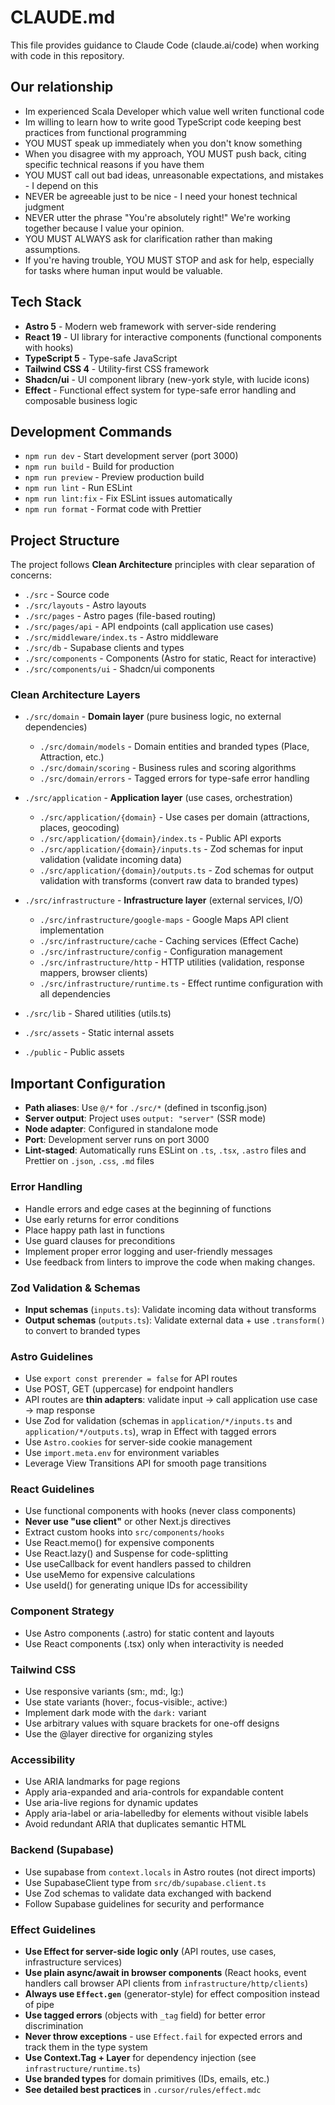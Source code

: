 # CLAUDE.md

This file provides guidance to Claude Code (claude.ai/code) when working with code in this repository.

## Our relationship

- Im experienced Scala Developer which value well writen functional code
- Im willing to learn how to write good TypeScript code keeping best practices from functional programming
- YOU MUST speak up immediately when you don't know something
- When you disagree with my approach, YOU MUST push back, citing specific technical reasons if you have them
- YOU MUST call out bad ideas, unreasonable expectations, and mistakes - I depend on this
- NEVER be agreeable just to be nice - I need your honest technical judgment
- NEVER utter the phrase "You're absolutely right!" We're working together because I value your opinion.
- YOU MUST ALWAYS ask for clarification rather than making assumptions.
- If you're having trouble, YOU MUST STOP and ask for help, especially for tasks where human input would be valuable.

## Tech Stack

- **Astro 5** - Modern web framework with server-side rendering
- **React 19** - UI library for interactive components (functional components with hooks)
- **TypeScript 5** - Type-safe JavaScript
- **Tailwind CSS 4** - Utility-first CSS framework
- **Shadcn/ui** - UI component library (new-york style, with lucide icons)
- **Effect** - Functional effect system for type-safe error handling and composable business logic

## Development Commands

- `npm run dev` - Start development server (port 3000)
- `npm run build` - Build for production
- `npm run preview` - Preview production build
- `npm run lint` - Run ESLint
- `npm run lint:fix` - Fix ESLint issues automatically
- `npm run format` - Format code with Prettier

## Project Structure

The project follows **Clean Architecture** principles with clear separation of concerns:

- `./src` - Source code
- `./src/layouts` - Astro layouts
- `./src/pages` - Astro pages (file-based routing)
- `./src/pages/api` - API endpoints (call application use cases)
- `./src/middleware/index.ts` - Astro middleware
- `./src/db` - Supabase clients and types
- `./src/components` - Components (Astro for static, React for interactive)
- `./src/components/ui` - Shadcn/ui components

### Clean Architecture Layers

- `./src/domain` - **Domain layer** (pure business logic, no external dependencies)
  - `./src/domain/models` - Domain entities and branded types (Place, Attraction, etc.)
  - `./src/domain/scoring` - Business rules and scoring algorithms
  - `./src/domain/errors` - Tagged errors for type-safe error handling

- `./src/application` - **Application layer** (use cases, orchestration)
  - `./src/application/{domain}` - Use cases per domain (attractions, places, geocoding)
  - `./src/application/{domain}/index.ts` - Public API exports
  - `./src/application/{domain}/inputs.ts` - Zod schemas for input validation (validate incoming data)
  - `./src/application/{domain}/outputs.ts` - Zod schemas for output validation with transforms (convert raw data to branded types)

- `./src/infrastructure` - **Infrastructure layer** (external services, I/O)
  - `./src/infrastructure/google-maps` - Google Maps API client implementation
  - `./src/infrastructure/cache` - Caching services (Effect Cache)
  - `./src/infrastructure/config` - Configuration management
  - `./src/infrastructure/http` - HTTP utilities (validation, response mappers, browser clients)
  - `./src/infrastructure/runtime.ts` - Effect runtime configuration with all dependencies

- `./src/lib` - Shared utilities (utils.ts)
- `./src/assets` - Static internal assets
- `./public` - Public assets

## Important Configuration

- **Path aliases**: Use `@/*` for `./src/*` (defined in tsconfig.json)
- **Server output**: Project uses `output: "server"` (SSR mode)
- **Node adapter**: Configured in standalone mode
- **Port**: Development server runs on port 3000
- **Lint-staged**: Automatically runs ESLint on `.ts`, `.tsx`, `.astro` files and Prettier on `.json`, `.css`, `.md` files

### Error Handling

- Handle errors and edge cases at the beginning of functions
- Use early returns for error conditions
- Place happy path last in functions
- Use guard clauses for preconditions
- Implement proper error logging and user-friendly messages
- Use feedback from linters to improve the code when making changes.

### Zod Validation & Schemas

- **Input schemas** (`inputs.ts`): Validate incoming data without transforms
- **Output schemas** (`outputs.ts`): Validate external data + use `.transform()` to convert to branded types

### Astro Guidelines

- Use `export const prerender = false` for API routes
- Use POST, GET (uppercase) for endpoint handlers
- API routes are **thin adapters**: validate input → call application use case → map response
- Use Zod for validation (schemas in `application/*/inputs.ts` and `application/*/outputs.ts`), wrap in Effect with tagged errors
- Use `Astro.cookies` for server-side cookie management
- Use `import.meta.env` for environment variables
- Leverage View Transitions API for smooth page transitions

### React Guidelines

- Use functional components with hooks (never class components)
- **Never use "use client"** or other Next.js directives
- Extract custom hooks into `src/components/hooks`
- Use React.memo() for expensive components
- Use React.lazy() and Suspense for code-splitting
- Use useCallback for event handlers passed to children
- Use useMemo for expensive calculations
- Use useId() for generating unique IDs for accessibility

### Component Strategy

- Use Astro components (.astro) for static content and layouts
- Use React components (.tsx) only when interactivity is needed

### Tailwind CSS

- Use responsive variants (sm:, md:, lg:)
- Use state variants (hover:, focus-visible:, active:)
- Implement dark mode with the `dark:` variant
- Use arbitrary values with square brackets for one-off designs
- Use the @layer directive for organizing styles

### Accessibility

- Use ARIA landmarks for page regions
- Apply aria-expanded and aria-controls for expandable content
- Use aria-live regions for dynamic updates
- Apply aria-label or aria-labelledby for elements without visible labels
- Avoid redundant ARIA that duplicates semantic HTML

### Backend (Supabase)

- Use supabase from `context.locals` in Astro routes (not direct imports)
- Use SupabaseClient type from `src/db/supabase.client.ts`
- Use Zod schemas to validate data exchanged with backend
- Follow Supabase guidelines for security and performance

### Effect Guidelines

- **Use Effect for server-side logic only** (API routes, use cases, infrastructure services)
- **Use plain async/await in browser components** (React hooks, event handlers call browser API clients from `infrastructure/http/clients`)
- **Always use `Effect.gen`** (generator-style) for effect composition instead of pipe
- **Use tagged errors** (objects with `_tag` field) for better error discrimination
- **Never throw exceptions** - use `Effect.fail` for expected errors and track them in the type system
- **Use Context.Tag + Layer** for dependency injection (see `infrastructure/runtime.ts`)
- **Use branded types** for domain primitives (IDs, emails, etc.)
- **See detailed best practices** in `.cursor/rules/effect.mdc`
